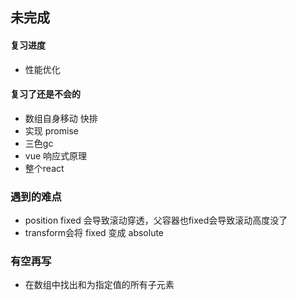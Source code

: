 ## 未完成

#### 复习进度
- 性能优化

#### 复习了还是不会的
- 数组自身移动 快排
- 实现 promise
- 三色gc
- vue 响应式原理
- 整个react

### 遇到的难点
- position fixed 会导致滚动穿透，父容器也fixed会导致滚动高度没了
- transform会将 fixed 变成 absolute

### 有空再写
- 在数组中找出和为指定值的所有子元素

